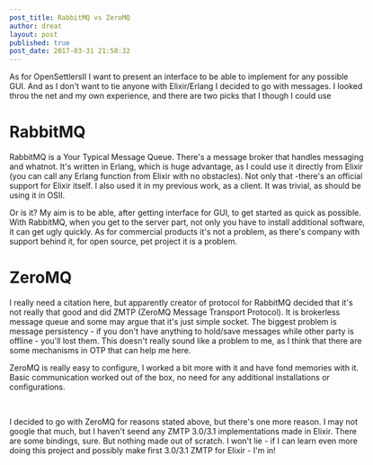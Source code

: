```yaml
---
post_title: RabbitMQ vs ZeroMQ
author: dreat
layout: post
published: true
post_date: 2017-03-31 21:58:32
---
```

<div style="direction: ltr; border-width: 100%;">
<div style="direction: ltr; margin-top: 0in; margin-left: 0in; width: 6.6041in;">
<div style="direction: ltr; margin-top: 0in; margin-left: 0in; width: 6.6041in;">

As for OpenSettlersII I want to present an interface to be able to implement for any possible GUI. And as I don't want to tie anyone with Elixir/Erlang I decided to go with messages. I looked throu the net and my own experience, and there are two picks that I though I could use
<h1>RabbitMQ</h1>
RabbitMQ is a Your Typical Message Queue. There's a message broker that handles messaging and whatnot. It's written in Erlang, which is huge advantage, as I could use it directly from Elixir (you can call any Erlang function from Elixir with no obstacles). Not only that -there's an official support for Elixir itself. I also used it in my previous work, as a client. It was trivial, as should be using it in OSII.

Or is it? My aim is to be able, after getting interface for GUI, to get started as quick as possible. With RabbitMQ, when you get to the server part, not only you have to install additional software, it can get ugly quickly. As for commercial products it's not a problem, as there's company with support behind it, for open source, pet project it is a problem.
<h1>ZeroMQ</h1>
I really need a citation here, but apparently creator of protocol for RabbitMQ decided that it's not really that good and did ZMTP (ZeroMQ Message Transport Protocol). It is brokerless message queue and some may argue that it's just simple socket. The biggest problem is message persistency - if you don't have anything to hold/save messages while other party is offline - you'll lost them. This doesn't really sound like a problem to me, as I think that there are some mechanisms in OTP that can help me here.

ZeroMQ is really easy to configure, I worked a bit more with it and have fond memories with it. Basic communication worked out of the box, no need for any additional installations or configurations.

&nbsp;

I decided to go with ZeroMQ for reasons stated above, but there's one more reason. I may not google that much, but I haven't seend any ZMTP 3.0/3.1 implementations made in Elixir. There are some bindings, sure. But nothing made out of scratch. I won't lie - if I can learn even more doing this project and possibly make first 3.0/3.1 ZMTP for Elixir - I'm in!

</div>
</div>
</div>
